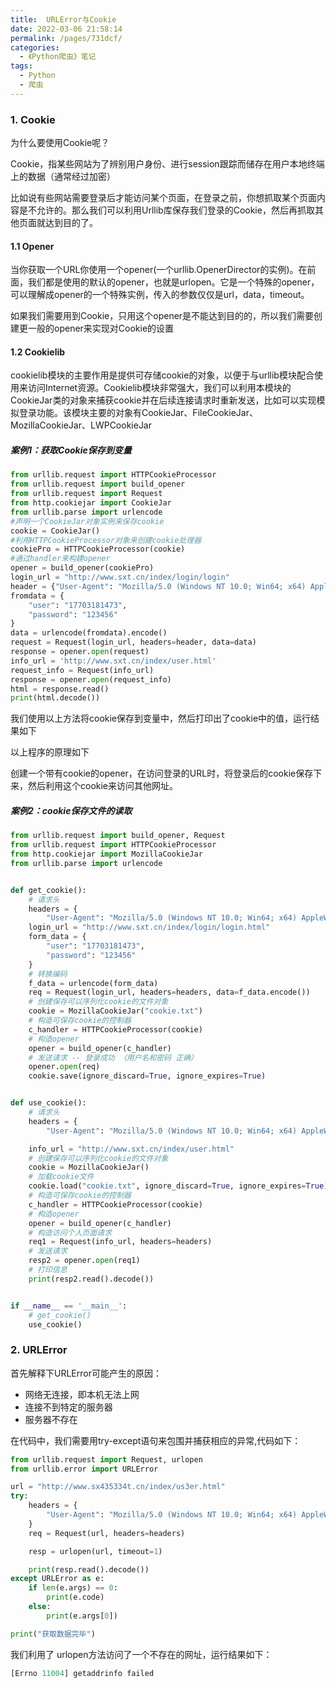 ```yaml
---
title:  URLError与Cookie
date: 2022-03-06 21:58:14
permalink: /pages/731dcf/
categories:
  - 《Python爬虫》笔记
tags:
  - Python
  - 爬虫
---
```



### 1. Cookie
为什么要使用Cookie呢？

Cookie，指某些网站为了辨别用户身份、进行session跟踪而储存在用户本地终端上的数据（通常经过加密）

比如说有些网站需要登录后才能访问某个页面，在登录之前，你想抓取某个页面内容是不允许的。那么我们可以利用Urllib库保存我们登录的Cookie，然后再抓取其他页面就达到目的了。

#### 1.1 Opener
当你获取一个URL你使用一个opener(一个urllib.OpenerDirector的实例)。在前面，我们都是使用的默认的opener，也就是urlopen。它是一个特殊的opener，可以理解成opener的一个特殊实例，传入的参数仅仅是url，data，timeout。

如果我们需要用到Cookie，只用这个opener是不能达到目的的，所以我们需要创建更一般的opener来实现对Cookie的设置



#### 1.2 Cookielib

cookielib模块的主要作用是提供可存储cookie的对象，以便于与urllib模块配合使用来访问Internet资源。Cookielib模块非常强大，我们可以利用本模块的CookieJar类的对象来捕获cookie并在后续连接请求时重新发送，比如可以实现模拟登录功能。该模块主要的对象有CookieJar、FileCookieJar、MozillaCookieJar、LWPCookieJar

##### 案例1：获取Cookie保存到变量
```python
from urllib.request import HTTPCookieProcessor
from urllib.request import build_opener
from urllib.request import Request
from http.cookiejar import CookieJar
from urllib.parse import urlencode
#声明一个CookieJar对象实例来保存cookie
cookie = CookieJar()
#利用HTTPCookieProcessor对象来创建cookie处理器
cookiePro = HTTPCookieProcessor(cookie)
#通过handler来构建opener
opener = build_opener(cookiePro)
login_url = "http://www.sxt.cn/index/login/login"
header = {"User-Agent": "Mozilla/5.0 (Windows NT 10.0; Win64; x64) AppleWebKit/537.36 (KHTML, like Gecko) Chrome/61.0.3163.79 Safari/537.36"}
fromdata = {
    "user": "17703181473",
    "password": "123456"
}
data = urlencode(fromdata).encode()
request = Request(login_url, headers=header, data=data)
response = opener.open(request)
info_url = 'http://www.sxt.cn/index/user.html'
request_info = Request(info_url)
response = opener.open(request_info)
html = response.read()
print(html.decode())

```
我们使用以上方法将cookie保存到变量中，然后打印出了cookie中的值，运行结果如下

以上程序的原理如下

创建一个带有cookie的opener，在访问登录的URL时，将登录后的cookie保存下来，然后利用这个cookie来访问其他网址。
##### 案例2：cookie保存文件的读取
```python
from urllib.request import build_opener, Request
from urllib.request import HTTPCookieProcessor
from http.cookiejar import MozillaCookieJar
from urllib.parse import urlencode


def get_cookie():
    # 请求头
    headers = {
        "User-Agent": "Mozilla/5.0 (Windows NT 10.0; Win64; x64) AppleWebKit/537.36 (KHTML, like Gecko) Chrome/65.0.3325.181 Safari/537.36"}
    login_url = "http://www.sxt.cn/index/login/login.html"
    form_data = {
        "user": "17703181473",
        "password": "123456"
    }
    # 转换编码
    f_data = urlencode(form_data)
    req = Request(login_url, headers=headers, data=f_data.encode())
    # 创建保存可以序列化cookie的文件对象
    cookie = MozillaCookieJar("cookie.txt")
    # 构造可保存cookie的控制器
    c_handler = HTTPCookieProcessor(cookie)
    # 构造opener
    opener = build_opener(c_handler)
    # 发送请求 -- 登录成功 （用户名和密码 正确）
    opener.open(req)
    cookie.save(ignore_discard=True, ignore_expires=True)


def use_cookie():
    # 请求头
    headers = {
        "User-Agent": "Mozilla/5.0 (Windows NT 10.0; Win64; x64) AppleWebKit/537.36 (KHTML, like Gecko) Chrome/65.0.3325.181 Safari/537.36"}

    info_url = "http://www.sxt.cn/index/user.html"
    # 创建保存可以序列化cookie的文件对象
    cookie = MozillaCookieJar()
    # 加载cookie文件
    cookie.load("cookie.txt", ignore_discard=True, ignore_expires=True)
    # 构造可保存cookie的控制器
    c_handler = HTTPCookieProcessor(cookie)
    # 构造opener
    opener = build_opener(c_handler)
    # 构造访问个人页面请求
    req1 = Request(info_url, headers=headers)
    # 发送请求
    resp2 = opener.open(req1)
    # 打印信息
    print(resp2.read().decode())


if __name__ == '__main__':
    # get_cookie()
    use_cookie()

```
### 2. URLError
首先解释下URLError可能产生的原因：
- 网络无连接，即本机无法上网
- 连接不到特定的服务器
- 服务器不存在

在代码中，我们需要用try-except语句来包围并捕获相应的异常,代码如下：
```python
from urllib.request import Request, urlopen
from urllib.error import URLError

url = "http://www.sx435334t.cn/index/us3er.html"
try:
    headers = {
        "User-Agent": "Mozilla/5.0 (Windows NT 10.0; Win64; x64) AppleWebKit/537.36 (KHTML, like Gecko) Chrome/65.0.3325.181 Safari/537.36"
    }
    req = Request(url, headers=headers)

    resp = urlopen(url, timeout=1)

    print(resp.read().decode())
except URLError as e:
    if len(e.args) == 0:
        print(e.code)
    else:
        print(e.args[0])

print("获取数据完毕")

```
我们利用了 urlopen方法访问了一个不存在的网址，运行结果如下：
```python
[Errno 11004] getaddrinfo failed
```